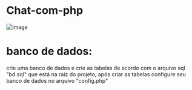 ﻿# Chat-com-php

![image](https://user-images.githubusercontent.com/48861829/147181594-799131e8-c339-4b8b-80e0-136b463b9da4.png)

# banco de dados:

  crie uma banco de dados e crie as tabelas de acordo com o arquivo sql "bd.sql" que está na raiz do projeto, após criar as tabelas configure seu banco de dados no arquivo "config.php"
